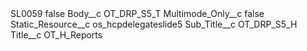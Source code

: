 <?xml version="1.0" encoding="UTF-8"?>
<CustomMetadata xmlns="http://soap.sforce.com/2006/04/metadata" xmlns:xsi="http://www.w3.org/2001/XMLSchema-instance" xmlns:xsd="http://www.w3.org/2001/XMLSchema">
    <label>SL0059</label>
    <protected>false</protected>
    <values>
        <field>Body__c</field>
        <value xsi:type="xsd:string">OT_DRP_S5_T</value>
    </values>
    <values>
        <field>Multimode_Only__c</field>
        <value xsi:type="xsd:boolean">false</value>
    </values>
    <values>
        <field>Static_Resource__c</field>
        <value xsi:type="xsd:string">os_hcpdelegateslide5</value>
    </values>
    <values>
        <field>Sub_Title__c</field>
        <value xsi:type="xsd:string">OT_DRP_S5_H</value>
    </values>
    <values>
        <field>Title__c</field>
        <value xsi:type="xsd:string">OT_H_Reports</value>
    </values>
</CustomMetadata>
